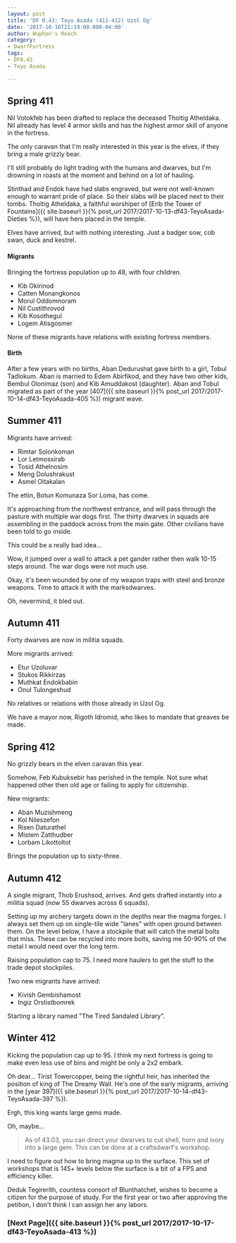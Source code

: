 ```yaml
---
layout: post
title: 'DF 0.43: Teyo Asada (411-412) Uzol Og'
date: '2017-10-16T21:19:00.000-04:00'
author: Wuphon's Reach
category:
- DwarfFortress
tags:
- DF0.43
- Teyo Asada

---
```


## Spring 411

Nil Votokfeb has been drafted to replace the deceased Tholtig Atheldaka.  Nil already has level 4 armor skills and has the highest armor skill of anyone in the fortress.

The only caravan that I'm really interested in this year is the elves, if they bring a male grizzly bear.

I'll still probably do light trading with the humans and dwarves, but I'm drowning in roasts at the moment and behind on a lot of hauling.

Stinthad and Endok have had slabs engraved, but were not well-known enough to warrant pride of place.  So their slabs will be placed next to their tombs.  Tholtig Atheldaka, a faithful worshiper of [Erib the Tower of Fountains]({{ site.baseurl }}{% post_url 2017/2017-10-13-df43-TeyoAsada-Dieties %}), will have hers placed in the temple.

Elves have arrived, but with nothing interesting.  Just a badger sow, cob swan, duck and kestrel.

#### Migrants

Bringing the fortress population up to 48, with four children.

- Kib Okirinod
- Catten Monangkonos
- Morul Oddomnoram
- Nil Custithrovod
- Kib Kosothegul
- Logem Atisgosmer

None of these migrants have relations with existing fortress members.

#### Birth

After a few years with no births, Aban Dedurushat gave birth to a girl, Tobul Tadlokum.  Aban is married to Edem Abirfikod, and they have two other kids, Bembul Olonimaz (son) and Kib Amuddakost (daughter).  Aban and Tobul migrated as part of the year [407]({{ site.baseurl }}{% post_url 2017/2017-10-14-df43-TeyoAsada-405 %}) migrant wave.

## Summer 411

Migrants have arrived:

- Rimtar Solonkoman 
- Lor Letmossirab
- Tosid Athelnosim 
- Meng Dolushrakust
- Asmel Oltakalan

The ettin, Botun Komunaza Sor Loma, has come.  

It's approaching from the northwest entrance, and will pass through the pasture with multiple war dogs first.  The thirty dwarves in squads are assembling in the paddock across from the main gate.  Other civilians have been told to go inside.

This could be a really bad idea...

Wow, it jumped over a wall to attack a pet gander rather then walk 10-15 steps around.  The war dogs were not much use.

Okay, it's been wounded by one of my weapon traps with steel and bronze weapons.  Time to attack it with the marksdwarves.

Oh, nevermind, it bled out.

## Autumn 411

Forty dwarves are now in militia squads.

More migrants arrived:

- Etur Uzoluvar
- Stukos Rikkirzas 
- Muthkat Endokbabin 
- Onul Tulongeshud

No relatives or relations with those already in Uzol Og.

We have a mayor now, Rigoth Idromid, who likes to mandate that greaves be made.

## Spring 412

No grizzly bears in the elven caravan this year.

Somehow, Feb Kubuksebir has perished in the temple.  Not sure what happened other then old age or failing to apply for citizenship.

New migrants:

- Aban Muzishmeng
- Kol Nileszefon
- Risen Daturathel
- Mistem Zatthudber
- Lorbam Likottoltot

Brings the population up to sixty-three.

## Autumn 412

A single migrant, Thob Erushsod, arrives.  And gets drafted instantly into a militia squad (now 55 dwarves across 6 squads).

Setting up my archery targets down in the depths near the magma forges.  I always set them up on single-tile wide "lanes" with open ground between them.  On the level below, I have a stockpile that will catch the metal bolts that miss.  These can be recycled into more bolts, saving me 50-90% of the metal I would need over the long term.

Raising population cap to 75.  I need more haulers to get the stuff to the trade depot stockpiles.

Two new migrants have arrived:

- Kivish Gembishamost
- Ingiz Orstistbomrek

Starting a library named "The Tired Sandaled Library".

## Winter 412

Kicking the population cap up to 95.  I think my next fortress is going to make even less use of bins and might be only a 2x2 embark.

Oh dear... Tirist Towercopper, being the rightful heir, has inherited the position of king of The Dreamy Wall.  He's one of the early migrants, arriving in the [year 397]({{ site.baseurl }}{% post_url 2017/2017-10-14-df43-TeyoAsada-397 %}).

Ergh, this king wants large gems made.

Oh, maybe...

> As of 43.03, you can direct your dwarves to cut shell, horn and ivory into a large gem. This can be done at a craftsdwarf's workshop.

I need to figure out how to bring magma up to the surface.  This set of workshops that is 145+ levels below the surface is a bit of a FPS and efficiency killer.

Deduk Tegirerith, countess consort of Blunthatchet, wishes to become a citizen for the purpose of study.  For the first year or two after approving the petition, I don't think I can assign her any labors.

### [Next Page]({{ site.baseurl }}{% post_url 2017/2017-10-17-df43-TeyoAsada-413 %})
